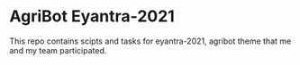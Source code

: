  # AgriBot Eyantra-2021
 
 This repo contains scipts and tasks for eyantra-2021, agribot theme that me and my team participated.
